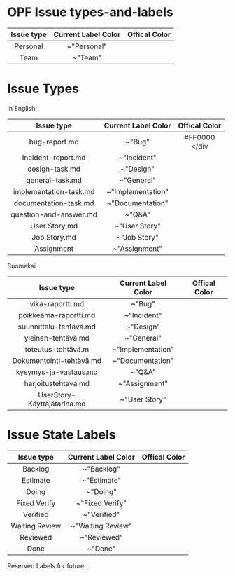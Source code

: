 # OPF Issue types-and-labels



| Issue type | Current Label Color | Offical Color |
|:-:|:-:|:-:|
| Personal | ~"Personal" |   |  
| Team | ~"Team" | |    





# Issue Types

	
In English
		
| Issue type | Current Label Color | Offical Color |
|:-:|:-:|:-:|
| bug-report.md | ~"Bug" |  #FF0000  <div height="100%" width="100%" background-color="#FF0000"></div      |
| incident-report.md | ~"Incident" | |     
| design-task.md | ~"Design" | |
| general-task.md |  ~"General"   |  |       
| implementation-task.md | ~"Implementation" | |
| documentation-task.md | ~"Documentation" | |
| question-and-answer.md | ~"Q&A" |  |
| User Story.md | ~"User Story" | |
| Job Story.md  | ~"Job Story" | |
| Assignment | ~"Assignment" | |


Suomeksi

| Issue type | Current Label Color | Offical Color |
|:-:|:-:|:-:|
| vika-raportti.md | ~"Bug"  | |
| poikkeama-raportti.md | ~"Incident" | |
| suunnittelu-tehtävä.md | ~"Design" | |
| yleinen-tehtävä.md | ~"General" | |
| toteutus-tehtävä.m | ~"Implementation" | |
| Dokumentointi-tehtävä.md | ~"Documentation" | |
| kysymys-ja-vastaus.md | ~"Q&A" |  |
| harjoitustehtava.md  | ~"Assignment" | |
| UserStory-Käyttäjätarina.md | ~"User Story"  | |
 
# Issue State Labels

| Issue type | Current Label Color | Offical Color |
|:-:|:-:|:-:|
| Backlog | ~"Backlog" | |
| Estimate | ~"Estimate" | |
| Doing | ~"Doing" |  |
| Fixed Verify | ~"Fixed Verify" | | 
| Verified | ~"Verified" | |
| Waiting Review | ~"Waiting Review" | |
| Reviewed | ~"Reviewed" | |
| Done | ~"Done" | |

Reserved Labels for future:


